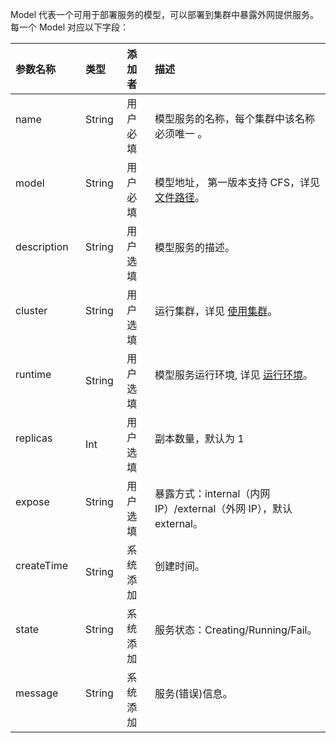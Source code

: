 Model 代表一个可用于部署服务的模型，可以部署到集群中暴露外网提供服务。每一个 Model 对应以下字段：

| 参数名称              | 类型      | 添加者    | 描述                                                     |
| :--------------------| :-------- | :------- | :----------------                                        |
| name                 |String   | 用户必填  | 模型服务的名称，每个集群中该名称必须唯一 。                   |
| model                |String   | 用户必填  | 模型地址， 第一版本支持 CFS，详见 [文件路径](https://cloud.tencent.com/document/product/851/17318)。       |
| description          |String   | 用户选填  | 模型服务的描述。                                            |
| cluster              |String   | 用户选填  | 运行集群，详见 [使用集群](https://cloud.tencent.com/document/product/851/17317)。                        |
| runtime              |String  | 用户选填  | 模型服务运行环境, 详见 [运行环境](https://cloud.tencent.com/document/product/851/17320)。                 |
| replicas             |Int      | 用户选填  | 副本数量，默认为 1                                        |
| expose               |String   | 用户选填  | 暴露方式：internal（内网 IP）/external（外网 IP），默认 external。|
| createTime           |String  | 系统添加  | 创建时间。                                                 |
| state                |String   | 系统添加  | 服务状态：Creating/Running/Fail。                          |
| message              |String   | 系统添加  | 服务(错误)信息。                                            |
